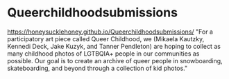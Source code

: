 # Queerchildhoodsubmissions
https://honeysucklehoney.github.io/Queerchildhoodsubmissions/
"For a participatory art piece called Queer Childhood, we (Mikaela Kautzky, Kennedi Deck, Jake Kuzyk, and Tanner Pendleton) are hoping to collect as many childhood photos of LGTBQIA+ people in our communities as possible. Our goal is to create an archive of queer people in snowboarding, skateboarding, and beyond through a collection of kid photos."
